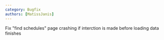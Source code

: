 ```yaml
---
category: Bugfix
authors: [MatissJanis]
---
```


Fix "find schedules" page crashing if interction is made before loading data finishes
